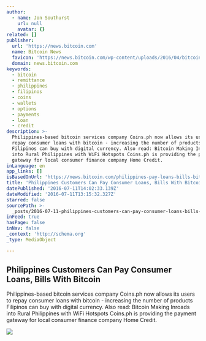 ```yaml
---
author:
  - name: Jon Southurst
    url: null
    avatar: {}
related: []
publisher:
  url: 'https://news.bitcoin.com'
  name: Bitcoin News
  favicon: 'https://news.bitcoin.com/wp-content/uploads/2016/04/bitcoin_fav.png'
  domain: news.bitcoin.com
keywords:
  - bitcoin
  - remittance
  - philippines
  - filipinos
  - coins
  - wallets
  - options
  - payments
  - loan
  - credit
description: >-
  Philippines-based bitcoin services company Coins.ph now allows its users to
  repay consumer loans with bitcoin - increasing the number of products
  Filipinos can buy with digital currency. Also read: Bitcoin Making Inroads
  into Rural Philippines with WiFi Hotspots Coins.ph is providing the payment
  gateway for local consumer finance company Home Credit.
inLanguage: en
app_links: []
isBasedOnUrl: 'https://news.bitcoin.com/philippines-pay-loans-bills-bitcoin/'
title: 'Philippines Customers Can Pay Consumer Loans, Bills With Bitcoin'
datePublished: '2016-07-11T14:02:33.139Z'
dateModified: '2016-07-11T13:15:32.327Z'
starred: false
sourcePath: >-
  _posts/2016-07-11-philippines-customers-can-pay-consumer-loans-bills-with-bit.md
inFeed: true
hasPage: false
inNav: false
_context: 'http://schema.org'
_type: MediaObject

---
```

<article style=""><h1>Philippines Customers Can Pay Consumer Loans, Bills With Bitcoin</h1><p>Philippines-based bitcoin services company Coins.ph now allows its users to repay consumer loans with bitcoin - increasing the number of products Filipinos can buy with digital currency. Also read: Bitcoin Making Inroads into Rural Philippines with WiFi Hotspots Coins.ph is providing the payment gateway for local consumer finance company Home Credit.</p><img src="https://news.bitcoin.com/wp-content/uploads/2016/07/PHP_2010_New_Generation_Currency_Banknotes.jpg" /></article>